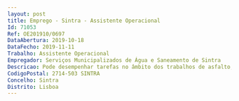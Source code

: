 ```yaml
--- 
layout: post
title: Emprego - Sintra - Assistente Operacional
Id: 71053
Ref: OE201910/0697
DataAbertura: 2019-10-18
DataFecho: 2019-11-11
Trabalho: Assistente Operacional
Empregador: Serviços Municipalizados de Água e Saneamento de Sintra
Descricao: Pode desempenhar tarefas no âmbito dos trabalhos de asfalto, abertura de roços e caboucos, calçada, pintura e capinagem  tarefas de apoio na montagem de estruturas, abrindo, para o efeito, caboucos e valas, fazendo a remoção com materiais de limpeza  efetua a movimentação de terras e limpeza de valas  Dá serventia a pedreiros ou a canalizadores na preparação das instalações das tubagens de água  Antes de qualquer ação, transporta para o local de trabalho o equipamento e acessórios  Verifica se a zona de laboração oferece as condições de segurança exigidas  Diligencia a manutenção, conservação e limpeza da das ferramentas que utiliza, providenciando a reparação de eventuais avarias  efetua trabalhos de sinalização das obras de acordo com as orientações que receber
CodigoPostal: 2714-503 SINTRA
Concelho: Sintra
Distrito: Lisboa
--- 
```

